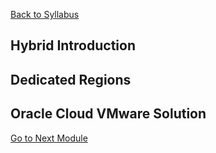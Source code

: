 [Back to Syllabus](./README.md#course-syllabus)

## Hybrid Introduction



## Dedicated Regions

## Oracle Cloud VMware Solution


[Go to Next Module](./)